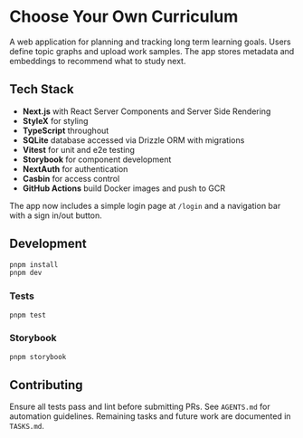 # Choose Your Own Curriculum

A web application for planning and tracking long term learning goals. Users define topic graphs and upload work samples. The app stores metadata and embeddings to recommend what to study next.

## Tech Stack

- **Next.js** with React Server Components and Server Side Rendering
- **StyleX** for styling
- **TypeScript** throughout
- **SQLite** database accessed via Drizzle ORM with migrations
- **Vitest** for unit and e2e testing
- **Storybook** for component development
- **NextAuth** for authentication
- **Casbin** for access control
- **GitHub Actions** build Docker images and push to GCR

The app now includes a simple login page at `/login` and a navigation bar with a
sign in/out button.

## Development

```bash
pnpm install
pnpm dev
```

### Tests

```bash
pnpm test
```

### Storybook

```bash
pnpm storybook
```

## Contributing

Ensure all tests pass and lint before submitting PRs. See `AGENTS.md` for automation guidelines.
Remaining tasks and future work are documented in `TASKS.md`.
